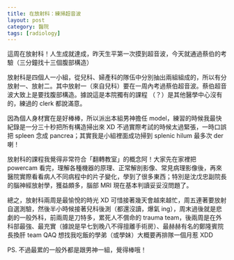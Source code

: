 ```yaml
---
title: 在放射科：練掃超音波
layout: post
category: 醫院
tags: [radiology]
---
```

這周在放射科！人生成就達成，昨天生平第一次摸到超音波，今天就通過蔡伯的考驗（三分鐘找十三個腹部構造）

放射科是四個人一小組，從兒科、婦產科的隊伍中分別抽出兩組組成的，所以有分放射一、放射二。其中放射一（來自兒科）要在一周內考過蔡伯超音波。蔡伯超音波大致上是要找腹部構造。據說這是本院獨有的課程 （？）是其他醫學中心沒有的，練過的 clerk 都說滿意。

因為個人身材實在是好棒棒，所以派出本組男神擔任 model，練習的時候我最快紀錄是一分三十秒把所有構造掃出來 XD 不過實際考試的時候太過緊張，一時口誤把 spleen 念成 pancrea；其實我是小組裡面成功掃到 splenic hilum 最多次 der 喇！

放射科的課程我覺得非常符合「翻轉教室」的概念阿！大家先在家裡把 powercam 看完，理解各種機器的原理、正常解剖影像、常見病理影像後，再來醫院實際看看病人不同病程中的片子變化，學到了很多東西；特別是沈戊忠副院長的腦神經放射學，獲益頗多，腦部 MRI 現在基本判讀妥妥沒問題了。

總之，放射科兩周是最愉悅的時光 XD 可惜接著幾天會越來越忙，周五連著要放射自選測驗，然後半小時候接著兒科後測（都還沒讀，爆氣 ing），周末過後就是悲劇的一般外科，前兩周是刀特多，累死人不償命的 trauma team，後兩周是在外科部最強、最充實（據說是早七到晚八不得擅離手術房）、最赫赫有名的鄭隆賓院長換肝 team QAQ 想找我吃飯的學弟（或學妹）大概要再排隊一個月惹 XDD

PS. 不過最累的一般外都是跟男神一組，覺得棒哦！
